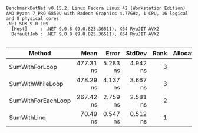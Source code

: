 ```

BenchmarkDotNet v0.15.2, Linux Fedora Linux 42 (Workstation Edition)
AMD Ryzen 7 PRO 6850U with Radeon Graphics 4.77GHz, 1 CPU, 16 logical and 8 physical cores
.NET SDK 9.0.109
  [Host]     : .NET 9.0.8 (9.0.825.36511), X64 RyuJIT AVX2
  DefaultJob : .NET 9.0.8 (9.0.825.36511), X64 RyuJIT AVX2


```
| Method             | Mean      | Error    | StdDev   | Rank | Allocated |
|------------------- |----------:|---------:|---------:|-----:|----------:|
| SumWithForLoop     | 477.31 ns | 5.283 ns | 4.942 ns |    3 |         - |
| SumWithWhileLoop   | 478.29 ns | 4.137 ns | 3.667 ns |    3 |         - |
| SumWithForEachLoop | 267.42 ns | 2.759 ns | 2.581 ns |    2 |         - |
| SumWithLinq        |  70.49 ns | 0.547 ns | 0.512 ns |    1 |         - |
